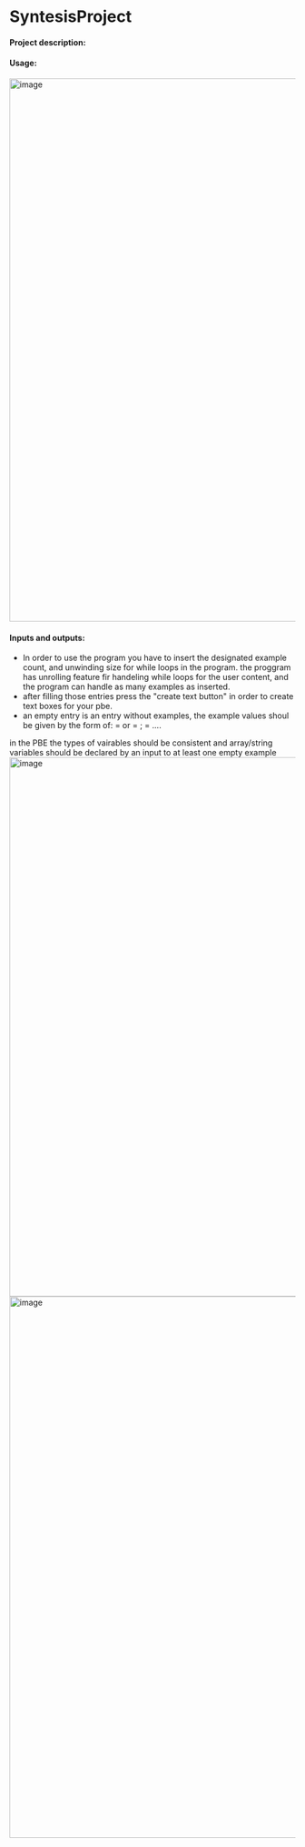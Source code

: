 # SyntesisProject

#### Project description:

#### Usage:

<img width="957" alt="image" src="https://github.com/shalev5252/syntesisProject/assets/74376280/21f57006-87db-4cf5-8356-ffeb3b50785f">

#### Inputs and outputs:
* In order to use the program you have to insert the designated example count, and unwinding size for  while loops in the program.
the proggram has unrolling feature fir handeling while loops for the user content, and the program can handle as many examples as inserted.
* after filling those entries press the "create text button" in order to create text boxes for your pbe.
* an empty entry is an entry without examples, the example values shoul be given by the form of:
   <variable name> = <variable value>
                  or
  <variable name> = <variable value> ; <variable2 name> = <variable2 value> ....

in the PBE the types of vairables should be consistent
and array/string variables should be declared by an input to at least one empty example 
<img width="950" alt="image" src="https://github.com/shalev5252/syntesisProject/assets/74376280/976275e2-7ddb-4a4f-8ec5-ce0606109c91">
<img width="954" alt="image" src="https://github.com/shalev5252/syntesisProject/assets/74376280/ddfcbe4a-c122-45b7-b09d-b2ae9ddbae24">



